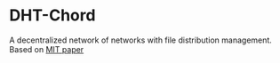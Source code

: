# DHT-Chord

A decentralized network of networks with file distribution management. Based on <a href = "https://pdos.csail.mit.edu/papers/chord:sigcomm01/chord_sigcomm.pdf">MIT paper</a>
